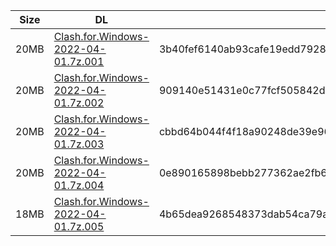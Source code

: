 |    Size   |     DL  | sha512sum |
|  ---  |  ---  |  ---  |
| 20MB | [Clash.for.Windows-2022-04-01.7z.001](https://cdn.jsdelivr.net/gh/appleians/cfw_m1@main/Clash.for.Windows-2022-04-01.7z.001) | 3b40fef6140ab93cafe19edd79281e1fa4d8d56afa1864a0cf60dc5de5e7fd1b8c136d0267463ed75567c9049717a9bd0ee6cba43e23ec905f115e5ad38f3d37 |
| 20MB | [Clash.for.Windows-2022-04-01.7z.002](https://cdn.jsdelivr.net/gh/appleians/cfw_m1@main/Clash.for.Windows-2022-04-01.7z.002) | 909140e51431e0c77fcf505842de9ad83ef2ddea1e1100084305e04fa7d3039162d2d776e0b409ddd8bb4d47d70905c5c5b345e9a097070b906b298c4d485355 |
| 20MB | [Clash.for.Windows-2022-04-01.7z.003](https://cdn.jsdelivr.net/gh/appleians/cfw_m1@main/Clash.for.Windows-2022-04-01.7z.003) | cbbd64b044f4f18a90248de39e96fb07295bacc87dcfb63934f977a4c4914d13ae8370f3328a87cb97c4710381252c4819333f63c2c49368ea535c5ee881704f |
| 20MB | [Clash.for.Windows-2022-04-01.7z.004](https://cdn.jsdelivr.net/gh/appleians/cfw_m1@main/Clash.for.Windows-2022-04-01.7z.004) | 0e890165898bebb277362ae2fb6f302f4958992048f12578b548ba551177a106b40d45b1c088661e677bfd4b179cfa17be1284eeb89de00bcc479ee3283049e2 |
| 18MB | [Clash.for.Windows-2022-04-01.7z.005](https://cdn.jsdelivr.net/gh/appleians/cfw_m1@main/Clash.for.Windows-2022-04-01.7z.005) | 4b65dea9268548373dab54ca79a634bf1d0c6194d53fea52d7fb0de70226d093399c88a81a9d3fbfed92f5e592cf3fcfef1e0ec1c69a61cc351990653ae07b25 |
